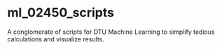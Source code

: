 # ml_02450_scripts
A conglomerate of scripts for DTU Machine Learning to simplify tedious calculations and visualize results.
